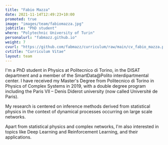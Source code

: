 ```yaml
---
title: "Fabio Mazza"
date: 2021-11-14T12:49:23+10:00
promoted: true
image: "images/team/fabiomazza.jpg"
jobtitle: "PhD student"
where: "Polytechnic University of Turin"
personalurl: "fabmazz.github.io"
weight: 7
cvurl: "https://github.com/fabmazz/curriculum/raw/main/cv_fabio_mazza.pdf"
cvtitle: "Curriculum Vitae"
layout: team
---
```


I'm a PhD student in Physics at Politecnico di Torino, in the DISAT department and a member of the SmartData@Polito interdipartmental center. I have received my Master's Degree from Politecnico di Torino in Physics of Complex Systems in 2019, with a double degree program including the Paris VII – Denis Diderot university (now called Université de Paris). 

My research is centered on inference methods derived from statistical physics in the context of dynamical processes occurring on large scale networks.

Apart from statistical physics and complex networks, I'm also interested in topics like Deep Learning and Reinforcement Learning, and their applications.
